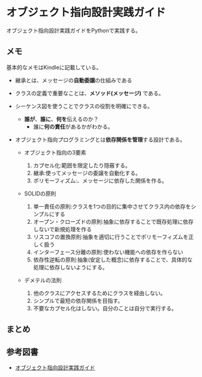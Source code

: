 # オブジェクト指向設計実践ガイド
オブジェクト指向設計実践ガイドをPythonで実践する。

## メモ
基本的なメモはKindleに記載している。

- 継承とは、メッセージの**自動委譲**の仕組みである

- クラスの定義で重要なことは、**メソッド(メッセージ)** である。

- シーケンス図を使うことでクラスの役割を明確にできる。
    - **誰が**、**誰に**、**何を**伝えるのか？
        - 誰に**何の責任**があるかがわかる。

- オブジェクト指向プログラミングとは**依存関係を管理**する設計である。
    - オブジェクト指向の3要素
        1. カプセル化:範囲を限定したり隠蔽する。
        2. 継承:使ってメッセージの委譲を自動化する。
        3. ポリモーフィズム:、メッセージに依存した関係を作る。

    - SOLIDの原則
        1. 単一責任の原則:クラスを1つの目的に集中させてクラス内の依存をシンプルにする
        2. オープン・クローズドの原則:抽象に依存することで既存処理に依存しないで新規処理を作る
        3. リスコフの置換原則:抽象を適切に行うことでポリモーフィズムを正しく扱う
        4. インターフェース分離の原則:使わない機能への依存を作らない
        5. 依存性逆転の原則:抽象(安定した概念)に依存することで、具体的な処理に依存しないようにする。

    - デメテルの法則
        1. 他のクラスにアクセスするためにクラスを経由しない。
        2. シンプルで最短の依存関係を目指す。
        3. 不要なカプセル化はしない。自分のことは自分で実行する。



## まとめ

## 参考図書
- [オブジェクト指向設計実践ガイド](https://www.amazon.co.jp/オブジェクト指向設計実践ガイド-～Rubyでわかる-進化しつづける柔軟なアプリケーションの育て方-Sandi-Metz-ebook/dp/B01L8SEVYI/ref=sr_1_1?adgrpid=60166663624&gclid=CjwKCAiA76-dBhByEiwAA0_s9T8Doy6X60kftt7nd5F06Etw_4_PZHiYQYfRsmetbgNhcWkpD7DmNBoCkGsQAvD_BwE&hvadid=618622324444&hvdev=c&hvlocphy=1009285&hvnetw=g&hvqmt=e&hvrand=10463125238993718055&hvtargid=kwd-536214242527&hydadcr=27266_14598084&jp-ad-ap=0&keywords=オブジェクト指向実践ガイド&qid=1672217521&sr=8-1)
